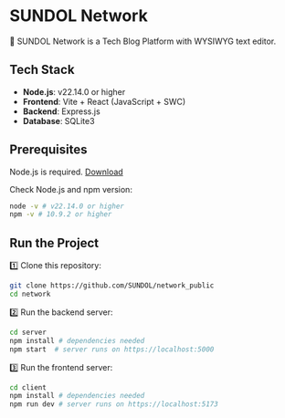 # SUNDOL Network
🚀 SUNDOL Network is a Tech Blog Platform with WYSIWYG text editor.

## Tech Stack
- **Node.js**: v22.14.0 or higher
- **Frontend**: Vite + React (JavaScript + SWC)
- **Backend**: Express.js
- **Database**: SQLite3

## Prerequisites
Node.js is required. [Download](https://nodejs.org/ko/download)

Check Node.js and npm version:
```sh
node -v # v22.14.0 or higher
npm -v # 10.9.2 or higher
```

## Run the Project
1️⃣ Clone this repository:
```sh
git clone https://github.com/SUNDOL/network_public
cd network
```

2️⃣ Run the backend server:
```sh
cd server
npm install # dependencies needed
npm start  # server runs on https://localhost:5000
```

3️⃣ Run the frontend server:
```sh
cd client
npm install # dependencies needed
npm run dev # server runs on https://localhost:5173
```
